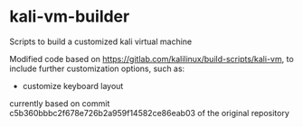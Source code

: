 # kali-vm-builder
Scripts to build a customized kali virtual machine

Modified code based on https://gitlab.com/kalilinux/build-scripts/kali-vm, to include further customization options, such as:
  - customize keyboard layout
  
 currently based on commit c5b360bbbc2f678e726b2a959f14582ce86eab03 of the original repository
